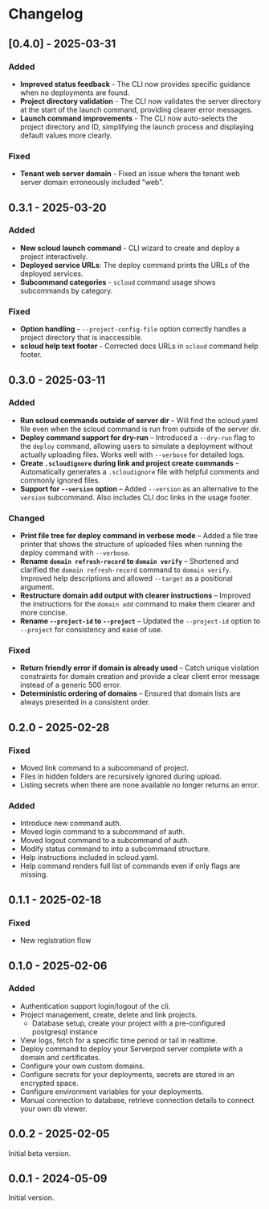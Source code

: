 
# Changelog

## [0.4.0] - 2025-03-31

### Added

- **Improved status feedback** - The CLI now provides specific guidance when no deployments are found.
- **Project directory validation** - The CLI now validates the server directory at the start of the launch command, providing clearer error messages.
- **Launch command improvements** - The CLI now auto-selects the project directory and ID, simplifying the launch process and displaying default values more clearly.

### Fixed

- **Tenant web server domain** - Fixed an issue where the tenant web server domain erroneously included "web".

## 0.3.1 - 2025-03-20

### Added

 - **New scloud launch command** - CLI wizard to create and deploy a project interactively.
 - **Deployed service URLs**: The deploy command prints the URLs of the deployed services.
 - **Subcommand categories** - `scloud` command usage shows subcommands by category.

### Fixed

 - **Option handling** - `--project-config-file` option correctly handles a project directory that is inaccessible.
 - **scloud help text footer** - Corrected docs URLs in `scloud` command help footer.

## 0.3.0 - 2025-03-11

### Added

- **Run scloud commands outside of server dir** – Will find the scloud.yaml file even when the scloud command is run from outside of the server dir.
- **Deploy command support for dry-run** – Introduced a `--dry-run` flag to the `deploy` command, allowing users to simulate a deployment without actually uploading files. Works well with `--verbose` for detailed logs.  
- **Create `.scloudignore` during link and project create commands** – Automatically generates a `.scloudignore` file with helpful comments and commonly ignored files.  
- **Support for `--version` option** – Added `--version` as an alternative to the `version` subcommand. Also includes CLI doc links in the usage footer.  

### Changed

- **Print file tree for deploy command in verbose mode** – Added a file tree printer that shows the structure of uploaded files when running the deploy command with `--verbose`.  
- **Rename `domain refresh-record` to `domain verify`** – Shortened and clarified the `domain refresh-record` command to `domain verify`. Improved help descriptions and allowed `--target` as a positional argument.  
- **Restructure domain add output with clearer instructions** – Improved the instructions for the `domain add` command to make them clearer and more concise.  
- **Rename `--project-id` to `--project`** – Updated the `--project-id` option to `--project` for consistency and ease of use.  

### Fixed

- **Return friendly error if domain is already used** – Catch unique violation constraints for domain creation and provide a clear client error message instead of a generic 500 error.  
- **Deterministic ordering of domains** – Ensured that domain lists are always presented in a consistent order.  

## 0.2.0 - 2025-02-28

### Fixed

- Moved link command to a subcommand of project.
- Files in hidden folders are recursively ignored during upload.
- Listing secrets when there are none available no longer returns an error.

### Added

- Introduce new command auth.
- Moved login command to a subcommand of auth.
- Moved logout command to a subcommand of auth.
- Modify status command to into a subcommand structure.
- Help instructions included in scloud.yaml.
- Help command renders full list of commands even if only flags are missing.

## 0.1.1 - 2025-02-18

### Fixed

- New registration flow

## 0.1.0 - 2025-02-06

### Added

- Authentication support login/logout of the cli.
- Project management, create, delete and link projects.
  - Database setup, create your project with a pre-configured postgresql instance
- View logs, fetch for a specific time period or tail in realtime.
- Deploy command to deploy your Serverpod server complete with a domain and certificates.
- Configure your own custom domains.
- Configure secrets for your deployments, secrets are stored in an encrypted space.
- Configure environment variables for your deployments.
- Manual connection to database, retrieve connection details to connect your own db viewer.

## 0.0.2 - 2025-02-05

Initial beta version.

## 0.0.1 - 2024-05-09

Initial version.
